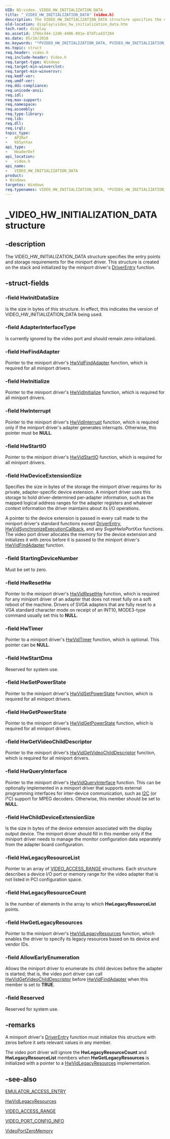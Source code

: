 ```yaml
---
UID: NS:video._VIDEO_HW_INITIALIZATION_DATA
title: "_VIDEO_HW_INITIALIZATION_DATA" (video.h)
description: The VIDEO_HW_INITIALIZATION_DATA structure specifies the entry points and storage requirements for the miniport driver. This structure is created on the stack and initialized by the miniport driver's DriverEntry function.
old-location: display\video_hw_initialization_data.htm
tech.root: display
ms.assetid: 1f6bc444-12d6-4406-891e-87dfca437284
ms.date: 05/10/2018
ms.keywords: "*PVIDEO_HW_INITIALIZATION_DATA, PVIDEO_HW_INITIALIZATION_DATA, PVIDEO_HW_INITIALIZATION_DATA structure pointer [Display Devices], VIDEO_HW_INITIALIZATION_DATA, VIDEO_HW_INITIALIZATION_DATA structure [Display Devices], Video_Structs_1ab4d104-315b-4b04-b9dc-3088437cc6d3.xml, _VIDEO_HW_INITIALIZATION_DATA, display.video_hw_initialization_data, video/PVIDEO_HW_INITIALIZATION_DATA, video/VIDEO_HW_INITIALIZATION_DATA"
ms.topic: struct
req.header: video.h
req.include-header: Video.h
req.target-type: Windows
req.target-min-winverclnt: 
req.target-min-winversvr: 
req.kmdf-ver: 
req.umdf-ver: 
req.ddi-compliance: 
req.unicode-ansi: 
req.idl: 
req.max-support: 
req.namespace: 
req.assembly: 
req.type-library: 
req.lib: 
req.dll: 
req.irql: 
topic_type:
-	APIRef
-	kbSyntax
api_type:
-	HeaderDef
api_location:
-	video.h
api_name:
-	VIDEO_HW_INITIALIZATION_DATA
product:
- Windows
targetos: Windows
req.typenames: VIDEO_HW_INITIALIZATION_DATA, *PVIDEO_HW_INITIALIZATION_DATA
---
```


# _VIDEO_HW_INITIALIZATION_DATA structure


## -description


The VIDEO_HW_INITIALIZATION_DATA structure specifies the entry points and storage requirements for the miniport driver. This structure is created on the stack and initialized by the miniport driver's <a href="https://msdn.microsoft.com/library/windows/hardware/ff552644">DriverEntry</a> function.


## -struct-fields




### -field HwInitDataSize

Is the size in bytes of this structure. In effect, this indicates the version of VIDEO_HW_INITIALIZATION_DATA being used.


### -field AdapterInterfaceType

Is currently ignored by the video port and should remain zero-initialized.


### -field HwFindAdapter

Pointer to the miniport driver's <a href="https://msdn.microsoft.com/8c880eff-4b4c-439e-9239-f2343c1fe084">HwVidFindAdapter</a> function, which is required for all miniport drivers.


### -field HwInitialize

Pointer to the miniport driver's <a href="https://msdn.microsoft.com/0e43de21-59e5-4368-8ea2-34fa52e99950">HwVidInitialize</a> function, which is required for all miniport drivers.


### -field HwInterrupt

Pointer to the miniport driver's <a href="https://msdn.microsoft.com/523471e3-cf1e-48d2-b5f0-2f8d19ad71e0">HwVidInterrupt</a> function, which is required only if the miniport driver's adapter generates interrupts. Otherwise, this pointer must be <b>NULL</b>.


### -field HwStartIO

Pointer to the miniport driver's <a href="https://msdn.microsoft.com/82951291-cf3e-486b-ad0e-f347fefe0370">HwVidStartIO</a> function, which is required for all miniport drivers.


### -field HwDeviceExtensionSize

Specifies the size in bytes of the storage the miniport driver requires for its private, adapter-specific device extension. A miniport driver uses this storage to hold driver-determined per-adapter information, such as the mapped logical address ranges for the adapter registers and whatever context information the driver maintains about its I/O operations.

A pointer to the device extension is passed in every call made to the miniport driver's standard functions except <a href="https://msdn.microsoft.com/library/windows/hardware/ff552644">DriverEntry</a>, <a href="https://msdn.microsoft.com/04e3bac6-c905-4c95-bd1b-e85b46c4296d">HwVidSynchronizeExecutionCallback</a>, and any <i>SvgaHwIoPortXxx</i> functions. The video port driver allocates the memory for the device extension and initializes it with zeros before it is passed to the miniport driver's <a href="https://msdn.microsoft.com/8c880eff-4b4c-439e-9239-f2343c1fe084">HwVidFindAdapter</a> function.


### -field StartingDeviceNumber

Must be set to zero.


### -field HwResetHw

Pointer to the miniport driver's <a href="https://msdn.microsoft.com/dae00663-17bd-461d-9b3f-febff2d9811b">HwVidResetHw</a> function, which is required for any miniport driver of an adapter that does not reset fully on a soft reboot of the machine. Drivers of SVGA adapters that are fully reset to a VGA standard character mode on receipt of an INT10, MODE3-type command usually set this to <b>NULL</b>.


### -field HwTimer

Pointer to a miniport driver's <a href="https://msdn.microsoft.com/bd41bbbf-4ec8-4e6c-8620-d8a9fe0b8bad">HwVidTimer</a> function, which is optional. This pointer can be <b>NULL</b>.


### -field HwStartDma

Reserved for system use.


### -field HwSetPowerState

Pointer to the miniport driver's <a href="https://msdn.microsoft.com/d7800ab6-9d8f-47a7-b919-8b6b0197d163">HwVidSetPowerState</a> function, which is required for all miniport drivers.


### -field HwGetPowerState

Pointer to the miniport driver's <a href="https://msdn.microsoft.com/747cfbfb-2a38-4a0d-b8c6-662d0c3967ba">HwVidGetPowerState</a> function, which is required for all miniport drivers.


### -field HwGetVideoChildDescriptor

Pointer to the miniport driver's <a href="https://msdn.microsoft.com/175030c1-95d9-4a3b-976c-16e04852cb91">HwVidGetVideoChildDescriptor</a> function, which is required for all miniport drivers.


### -field HwQueryInterface

Pointer to the miniport driver's <a href="https://msdn.microsoft.com/f16a7fa3-3471-4ccb-b1b4-982d33f930d3">HwVidQueryInterface</a> function. This can be optionally implemented in a miniport driver that supports external programming interfaces for inter-device communication, such as <a href="https://msdn.microsoft.com/5a140cc0-ecc5-46ff-be3f-3c92f0f67dca">I2C</a> (or I²C) support for MPEG decoders. Otherwise, this member should be set to <b>NULL</b>.


### -field HwChildDeviceExtensionSize

Is the size in bytes of the device extension associated with the display output device. The miniport driver should fill in this member only if the miniport driver needs to manage the monitor configuration data separately from the adapter board configuration.


### -field HwLegacyResourceList

Pointer to an array of <a href="https://msdn.microsoft.com/library/windows/hardware/ff570498">VIDEO_ACCESS_RANGE</a> structures. Each structure describes a device I/O port or memory range for the video adapter that is not listed in PCI configuration space.


### -field HwLegacyResourceCount

Is the number of elements in the array to which <b>HwLegacyResourceList</b> points.


### -field HwGetLegacyResources

Pointer to the miniport driver's <a href="https://msdn.microsoft.com/015086e9-70b4-4756-9945-c9da17829e90">HwVidLegacyResources</a> function, which enables the driver to specify its legacy resources based on its device and vendor IDs.


### -field AllowEarlyEnumeration

Allows the miniport driver to enumerate its child devices before the adapter is started; that is, the video port driver can call <a href="https://msdn.microsoft.com/175030c1-95d9-4a3b-976c-16e04852cb91">HwVidGetVideoChildDescriptor</a> before <a href="https://msdn.microsoft.com/8c880eff-4b4c-439e-9239-f2343c1fe084">HwVidFindAdapter</a> when this member is set to <b>TRUE</b>.


### -field Reserved

Reserved for system use.


## -remarks



A miniport driver's <a href="https://msdn.microsoft.com/library/windows/hardware/ff552644">DriverEntry</a> function must initialize this structure with zeros before it sets relevant values in any member.

The video port driver will ignore the <b>HwLegacyResourceCount</b> and <b>HwLegacyResourceList</b> members when <b>HwGetLegacyResources</b> is initialized with a pointer to a <a href="https://msdn.microsoft.com/015086e9-70b4-4756-9945-c9da17829e90">HwVidLegacyResources</a> implementation.




## -see-also




<a href="https://msdn.microsoft.com/library/windows/hardware/ff564131">EMULATOR_ACCESS_ENTRY</a>



<a href="https://msdn.microsoft.com/015086e9-70b4-4756-9945-c9da17829e90">HwVidLegacyResources</a>



<a href="https://msdn.microsoft.com/library/windows/hardware/ff570498">VIDEO_ACCESS_RANGE</a>



<a href="https://msdn.microsoft.com/library/windows/hardware/ff570531">VIDEO_PORT_CONFIG_INFO</a>



<a href="https://msdn.microsoft.com/library/windows/hardware/ff570493">VideoPortZeroMemory</a>
 

 

